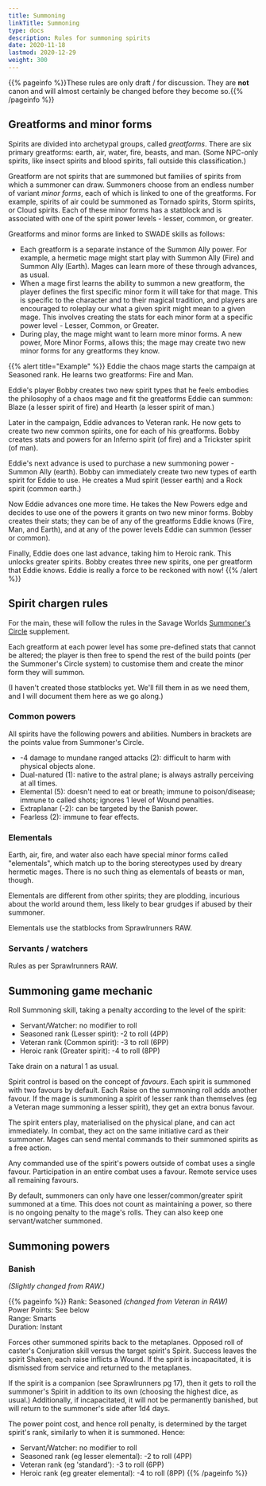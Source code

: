 ```yaml
---
title: Summoning
linkTitle: Summoning
type: docs
description: Rules for summoning spirits
date: 2020-11-18
lastmod: 2020-12-29
weight: 300
---
```


{{% pageinfo %}}These rules are only draft / for discussion. They are **not** canon and will almost certainly be changed before they become so.{{% /pageinfo %}} 

## Greatforms and minor forms

Spirits are divided into archetypal groups, called *greatforms*. There are six primary greatforms: earth, air, water, fire, beasts, and man. (Some NPC-only spirits, like insect spirits and blood spirits, fall outside this classification.)

Greatform are not spirits that are summoned but families of spirits from which a summoner can draw. Summoners choose from an endless number of variant *minor forms*, each of which is linked to one of the greatforms. For example, spirits of air could be summoned as Tornado spirits, Storm spirits, or Cloud spirits. Each of these minor forms has a statblock and is associated with one of the spirit power levels - lesser, common, or greater.

Greatforms and minor forms are linked to SWADE skills as follows: 

* Each greatform is a separate instance of the Summon Ally power. For example, a hermetic mage might start play with Summon Ally (Fire) and Summon Ally (Earth). Mages can learn more of these through advances, as usual.
* When a mage first learns the ability to summon a new greatform, the player defines the first specific minor form it will take for that mage. This is specific to the character and to their magical tradition, and players are encouraged to roleplay our what a given spirit might mean to a given mage. This involves creating the stats for each minor form at a specific power level - Lesser, Common, or Greater.
* During play, the mage might want to learn more minor forms. A new power, More Minor Forms, allows this; the mage may create two new minor forms for any greatforms they know.

{{% alert title="Example" %}}
Eddie the chaos mage starts the campaign at Seasoned rank. He learns two greatforms: Fire and Man.

Eddie's player Bobby creates two new spirit types that he feels embodies the philosophy of a chaos mage and fit the greatforms Eddie can summon: Blaze (a lesser spirit of fire) and Hearth (a lesser spirit of man.)

Later in the campaign, Eddie advances to Veteran rank. He now gets to create two new common spirits, one for each of his greatforms. Bobby creates stats and powers for an Inferno spirit (of fire) and a Trickster spirit (of man).

Eddie's next advance is used to purchase a new summoning power - Summon Ally (earth). Bobby can immediately create two new types of earth spirit for Eddie to use. He creates a Mud spirit (lesser earth) and a Rock spirit (common earth.)

Now Eddie advances one more time. He takes the New Powers edge and decides to use one of the powers it grants on two new minor forms. Bobby creates their stats; they can be of any of the greatforms Eddie knows (Fire, Man, and Earth), and at any of the power levels Eddie can summon (lesser or common).

Finally, Eddie does one last advance, taking him to Heroic rank. This unlocks greater spirits. Bobby creates three new spirits, one per greatform that Eddie knows. Eddie is really a force to be reckoned with now!
{{% /alert %}} 

## Spirit chargen rules

For the main, these will follow the rules in the Savage Worlds [Summoner's Circle](https://www.drivethrurpg.com/m/product/273484) supplement.

Each greatform at each power level has some pre-defined stats that cannot be altered; the player is then free to spend the rest of the build points (per the Summoner's Circle system) to customise them and create the minor form they will summon.

(I haven't created those statblocks yet. We'll fill them in as we need them, and I will document them here as we go along.)

### Common powers

All spirits have the following powers and abilities. Numbers in brackets are the points value from Summoner's Circle.

* -4 damage to mundane ranged attacks (2): difficult to harm with physical objects alone.
* Dual-natured (1): native to the astral plane; is always astrally perceiving at all times.
* Elemental (5): doesn't need to eat or breath; immune to poison/disease; immune to called shots; ignores 1 level of Wound penalties.
* Extraplanar (-2): can be targeted by the Banish power.
* Fearless (2): immune to fear effects.

### Elementals

Earth, air, fire, and water also each have special minor forms called "elementals", which match up to the boring stereotypes used by dreary hermetic mages. There is no such thing as elementals of beasts or man, though.

Elementals are different from other spirits; they are plodding, incurious about the world around them, less likely to bear grudges if abused by their summoner.

Elementals use the statblocks from Sprawlrunners RAW.

### Servants / watchers

Rules as per Sprawlrunners RAW. 

## Summoning game mechanic

Roll Summoning skill, taking a penalty according to the level of the spirit:

* Servant/Watcher: no modifier to roll
* Seasoned rank (Lesser spirit): -2 to roll (4PP)
* Veteran rank (Common spirit): -3 to roll (6PP)
* Heroic rank (Greater spirit): -4 to roll (8PP)

Take drain on a natural 1 as usual.

Spirit control is based on the concept of *favours*. Each spirit is summoned with two favours by default. Each Raise on the summoning roll adds another favour. If the mage is summoning a spirit of lesser rank than themselves (eg a Veteran mage summoning a lesser spirit), they get an extra bonus favour.

The spirit enters play, materialised on the physical plane, and can act immediately. In combat, they act on the same initiative card as their summoner. Mages can send mental commands to their summoned spirits as a free action.

Any commanded use of the spirit's powers outside of combat uses a single favour. Participation in an entire combat uses a favour. Remote service uses all remaining favours.

By default, summoners can only have one lesser/common/greater spirit summoned at a time. This does not count as maintaining a power, so there is no ongoing penalty to the mage's rolls. They can also keep one servant/watcher summoned.

## Summoning powers

### Banish

*(Slightly changed from RAW.)*

{{% pageinfo %}}
Rank: Seasoned *(changed from Veteran in RAW)*\
Power Points: See below \
Range: Smarts \
Duration: Instant 

Forces other summoned spirits back to the metaplanes. Opposed roll of caster's Conjuration skill versus the target spirit's Spirit. Success leaves the spirit Shaken; each raise inflicts a Wound. If the spirit is incapacitated, it is dismissed from service and returned to the metaplanes.

If the spirit is a companion (see Sprawlrunners pg 17), then it gets to roll the summoner's Spirit in addition to its own (choosing the highest dice, as usual.) Additionally, if incapacitated, it will not be permanently banished, but will return to the summoner's side after 1d4 days.

The power point cost, and hence roll penalty, is determined by the target spirit's rank, similarly to when it is summoned. Hence:

* Servant/Watcher: no modifier to roll
* Seasoned rank (eg lesser elemental): -2 to roll (4PP)
* Veteran rank (eg 'standard'): -3 to roll (6PP)
* Heroic rank (eg greater elemental): -4 to roll (8PP)
{{% /pageinfo %}} 

